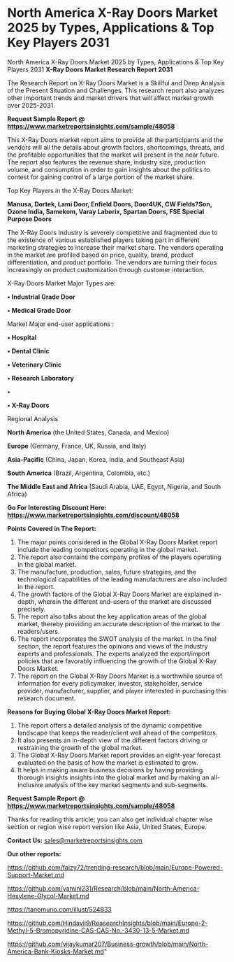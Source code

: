 # North America X-Ray Doors Market 2025 by Types, Applications & Top Key Players 2031
North America X-Ray Doors Market 2025 by Types, Applications & Top Key Players 2031
<strong>X-Ray Doors Market Research Report 2031</strong>

The Research Report on X-Ray Doors Market is a Skillful and Deep Analysis of the Present Situation and Challenges. This research report also analyzes other important trends and market drivers that will affect market growth over 2025-2031.

<strong>Request Sample Report @ <a href=https://www.marketreportsinsights.com/sample/48058>https://www.marketreportsinsights.com/sample/48058</a></strong>

This X-Ray Doors market report aims to provide all the participants and the vendors will all the details about growth factors, shortcomings, threats, and the profitable opportunities that the market will present in the near future. The report also features the revenue share, industry size, production volume, and consumption in order to gain insights about the politics to contest for gaining control of a large portion of the market share.

Top Key Players in the X-Ray Doors Market:

<strong>Manusa, Dortek, Lami Door, Enfield Doors, Door4UK, CW Fields?Son, Ozone India, Samekom, Varay Laborix, Spartan Doors, FSE Special Purpose Doors</strong>

The X-Ray Doors Industry is severely competitive and fragmented due to the existence of various established players taking part in different marketing strategies to increase their market share. The vendors operating in the market are profiled based on price, quality, brand, product differentiation, and product portfolio. The vendors are turning their focus increasingly on product customization through customer interaction.

X-Ray Doors Market Major Types are:

<strong>•  Industrial Grade Door

•  Medical Grade Door</strong>

Market Major end-user applications :

<strong>•  Hospital

•  Dental Clinic

•  Veterinary Clinic

•  Research Laboratory

•  

•  X-Ray Doors</strong>

Regional Analysis

</u><strong><b>North America</b></strong> (the United States, Canada, and Mexico)

<strong><b>Europe </b></strong>(Germany, France, UK, Russia, and Italy)

<strong><b>Asia-Pacific</b></strong> (China, Japan, Korea, India, and Southeast Asia)

<strong><b>South America</b></strong> (Brazil, Argentina, Colombia, etc.)

<strong><b>The Middle East and Africa</b></strong> (Saudi Arabia, UAE, Egypt, Nigeria, and South Africa)

<strong>Go For Interesting Discount Here: <a href=https://www.marketreportsinsights.com/discount/48058>https://www.marketreportsinsights.com/discount/48058</a></strong>

<strong>Points Covered in The Report:</strong>
<ol>
  <li>The major points considered in the Global X-Ray Doors Market report include the leading competitors operating in the global market.</li>
  <li>The report also contains the company profiles of the players operating in the global market.</li>
  <li>The manufacture, production, sales, future strategies, and the technological capabilities of the leading manufacturers are also included in the report.</li>
  <li>The growth factors of the Global X-Ray Doors Market are explained in-depth, wherein the different end-users of the market are discussed precisely.</li>
  <li>The report also talks about the key application areas of the global market, thereby providing an accurate description of the market to the readers/users.</li>
  <li>The report incorporates the SWOT analysis of the market. In the final section, the report features the opinions and views of the industry experts and professionals. The experts analyzed the export/import policies that are favorably influencing the growth of the Global X-Ray Doors Market.</li>
  <li>The report on the Global X-Ray Doors Market is a worthwhile source of information for every policymaker, investor, stakeholder, service provider, manufacturer, supplier, and player interested in purchasing this research document.</li>
</ol>
<strong>Reasons for Buying Global X-Ray Doors Market Report:</strong>

<ol>
  <li>The report offers a detailed analysis of the dynamic competitive landscape that keeps the reader/client well ahead of the competitors.</li>
  <li>It also presents an in-depth view of the different factors driving or restraining the growth of the global market.</li>
  <li>The Global X-Ray Doors Market report provides an eight-year forecast evaluated on the basis of how the market is estimated to grow.</li>
  <li>It helps in making aware business decisions by having providing thorough insights insights into the global market and by making an all-inclusive analysis of the key market segments and sub-segments.</li>
</ol>
<strong>Request Sample Report @ <a href=https://www.marketreportsinsights.com/sample/48058>https://www.marketreportsinsights.com/sample/48058</a></strong>


Thanks for reading this article; you can also get individual chapter wise section or region wise report version like Asia, United States, Europe.

<strong>Contact Us:</strong>
sales@marketreportsinsights.com

<strong>Our other reports:</strong>

<a href=https://github.com/faizy72/trending-research/blob/main/Europe-Powered-Support-Market.md>https://github.com/faizy72/trending-research/blob/main/Europe-Powered-Support-Market.md</a>

<a href=https://github.com/yamini231/Research/blob/main/North-America-Hexylene-Glycol-Market.md>https://github.com/yamini231/Research/blob/main/North-America-Hexylene-Glycol-Market.md</a>

<a href=https://tanomuno.com/illust/524833>https://tanomuno.com/illust/524833</a>

<a href=https://github.com/Hindavii9/ReasearchInsights/blob/main/Europe-2-Methyl-5-Bromopyridine-CAS-CAS-No.-3430-13-5-Market.md>https://github.com/Hindavii9/ReasearchInsights/blob/main/Europe-2-Methyl-5-Bromopyridine-CAS-CAS-No.-3430-13-5-Market.md</a>

<a href=https://github.com/vijaykumar207/Business-growth/blob/main/North-America-Bank-Kiosks-Market.md>https://github.com/vijaykumar207/Business-growth/blob/main/North-America-Bank-Kiosks-Market.md</a>"
